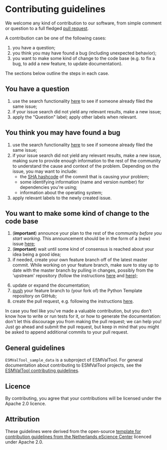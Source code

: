 # Contributing guidelines

We welcome any kind of contribution to our software, from simple comment or question to a full fledged [pull request][1].

A contribution can be one of the following cases:

1. you have a question;
2. you think you may have found a bug (including unexpected behavior);
3. you want to make some kind of change to the code base (e.g. to fix a bug, to add a new feature, to update documentation).

The sections below outline the steps in each case.

## You have a question

1. use the search functionality [here][2] to see if someone already filed the same issue;
2. if your issue search did not yield any relevant results, make a new issue;
3. apply the "Question" label; apply other labels when relevant.

## You think you may have found a bug

1. use the search functionality [here][2] to see if someone already filed the same issue;
2. if your issue search did not yield any relevant results, make a new issue, making sure to provide enough information to the rest of the community to understand the cause and context of the problem. Depending on the issue, you may want to include:
    - the [SHA hashcode][3] of the commit that is causing your problem;
    - some identifying information (name and version number) for dependencies you're using;
    - information about the operating system;
3. apply relevant labels to the newly created issue.

## You want to make some kind of change to the code base

1. (**important**) announce your plan to the rest of the community _before you start working_. This announcement should be in the form of a (new) issue [here][2];
2. (**important**) wait until some kind of consensus is reached about your idea being a good idea;
3. if needed, create your own feature branch off of the latest master commit. While working on your feature branch, make sure to stay up to date with the master branch by pulling in changes, possibly from the 'upstream' repository (follow the instructions [here][4] and [here][5]);
<!-- 4. make sure the existing tests still work by running ``python setup.py test``; -->
<!-- 5. add your own tests (if necessary); -->
6. update or expand the documentation;
7. [push][6] your feature branch to (your fork of) the Python Template repository on GitHub;
8. create the pull request, e.g. following the instructions [here][7].

In case you feel like you've made a valuable contribution, but you don't know how to write or run tests for it, or how to generate the documentation: don't let this discourage you from making the pull request; we can help you! Just go ahead and submit the pull request, but keep in mind that you might be asked to append additional commits to your pull request.

## General guidelines

`ESMValTool_sample_data` is a subproject of ESMValTool. For general documentation about contributing to ESMValTool projects, see the [ESMValTool contributing guidelines][8].

## Licence

By contributing, you agree that your contributions will be licensed under the Apache 2.0 licence.

## Attribution

These guidelines were derived from the open-source [template for contribution guidelines from the Netherlands eScience Center][9] licenced under Apache 2.0.


[1]: https://help.github.com/articles/about-pull-requests/
[2]: https://github.com/ESMValGroup/ESMValTool_sample_data/issues
[3]: https://help.github.com/articles/autolinked-references-and-urls/#commit-shas
[4]: https://help.github.com/articles/configuring-a-remote-for-a-fork/
[5]: https://help.github.com/articles/syncing-a-fork/
[6]: https://help.github.com/articles/pushing-commits-to-a-remote-repository
[7]: https://help.github.com/articles/creating-a-pull-request/
[8]: https://docs.esmvaltool.org/projects/esmvaltool/en/latest/contributing.html
[9]: https://github.com/NLeSC/python-template/blob/master/CONTRIBUTING.md
